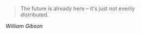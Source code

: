<!-- .slide: data-background-color="var(--primary)" -->

> The future is already here – 
> it's just not evenly<br> 
> distributed.

*William Gibson*
